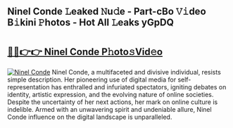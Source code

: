 ## Ninel Conde 𝙻eaked 𝙽u𝚍e - Part-cBo 𝚅𝚒deo B𝚒kini 𝙿hotos - Hot All 𝙻eaks yGpDQ

# <h2><a href="http://ld3l6mk.urlbe.top/?page=Ninel+Conde">🔗🔗👉👉 Ninel Conde P𝚑oto𝚜Vid𝚎o</a></h2>

[![Ninel Conde](https://i.imgur.com/eBuTRDB.gif)](http://ld3l6mk.urlbe.top/?page=Ninel+Conde)
Ninel Conde, a multifaceted and divisive individual, resists simple description. Her pioneering use of digital media for self-representation has enthralled and infuriated spectators, igniting debates on identity, artistic expression, and the evolving nature of online societies. Despite the uncertainty of her next actions, her mark on online culture is indelible. Armed with an unwavering spirit and undeniable allure, Ninel Conde influence on the digital landscape is unparalleled.
